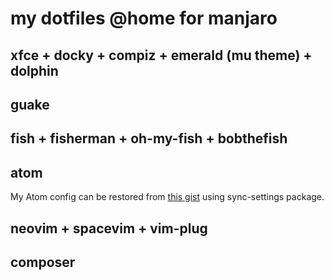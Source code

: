 # my dotfiles @home for manjaro

## xfce + docky + compiz + emerald (mu theme) + dolphin

## guake

## fish + fisherman + oh-my-fish + bobthefish

## atom

My Atom config can be restored from [this gist](https://gist.github.com/mamyn0va/f296ef0c90e040c988ce0e9d055919ec) using sync-settings package.

## neovim + spacevim + vim-plug

## composer
